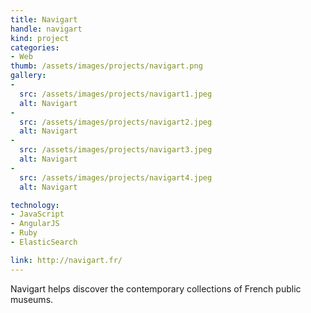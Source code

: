```yaml
---
title: Navigart
handle: navigart
kind: project
categories:
- Web
thumb: /assets/images/projects/navigart.png
gallery:
-
  src: /assets/images/projects/navigart1.jpeg
  alt: Navigart
-
  src: /assets/images/projects/navigart2.jpeg
  alt: Navigart
-
  src: /assets/images/projects/navigart3.jpeg
  alt: Navigart
-
  src: /assets/images/projects/navigart4.jpeg
  alt: Navigart

technology:
- JavaScript
- AngularJS
- Ruby
- ElasticSearch

link: http://navigart.fr/
---
```


Navigart helps discover the contemporary collections of French public museums.
